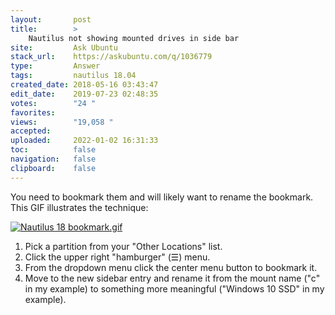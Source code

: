 ```yaml
---
layout:       post
title:        >
    Nautilus not showing mounted drives in side bar
site:         Ask Ubuntu
stack_url:    https://askubuntu.com/q/1036779
type:         Answer
tags:         nautilus 18.04
created_date: 2018-05-16 03:43:47
edit_date:    2019-07-23 02:48:35
votes:        "24 "
favorites:    
views:        "19,058 "
accepted:     
uploaded:     2022-01-02 16:31:33
toc:          false
navigation:   false
clipboard:    false
---
```


You need to bookmark them and will likely want to rename the bookmark. This GIF illustrates the technique:

[![Nautilus 18 bookmark.gif][1]][1]

1. Pick a partition from your "Other Locations" list.
1. Click the upper right "hamburger"  (☰) menu.
1. From the dropdown menu click the center menu button to bookmark it.
1. Move to the new sidebar entry and rename it from the mount name ("c" in my example) to something more meaningful ("Windows 10 SSD" in my example).

  [1]: https://i.stack.imgur.com/NjnP9.gif

